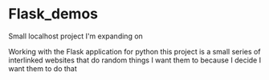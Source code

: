 # Flask_demos
Small localhost project I'm expanding on

Working with the Flask application for python this project is a small series of interlinked websites that do random things I want them to because I decide I want them to do that
